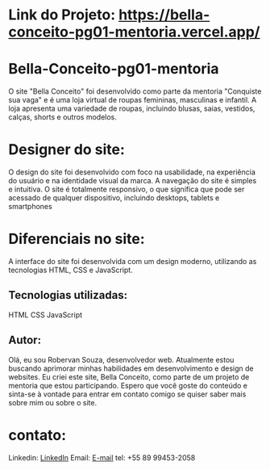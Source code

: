 # Link do Projeto: https://bella-conceito-pg01-mentoria.vercel.app/

# Bella-Conceito-pg01-mentoria
O site "Bella Conceito" foi desenvolvido como parte da mentoria "Conquiste sua vaga" e é uma loja virtual de roupas femininas, masculinas e infantil. A loja apresenta uma variedade de roupas, incluindo blusas, saias, vestidos, calças, shorts e outros modelos.

# Designer do site: 
O design do site foi desenvolvido com foco na usabilidade, na experiência do usuário e na identidade visual da marca. A navegação do site é simples e intuitiva.
O site é totalmente responsivo, o que significa que pode ser acessado de qualquer dispositivo, incluindo desktops, tablets e smartphones

# Diferenciais no site: 
A interface do site foi desenvolvida com um design moderno, utilizando as tecnologias HTML, CSS e JavaScript.

## Tecnologias utilizadas:
HTML
CSS
JavaScript

## Autor:
Olá, eu sou Robervan Souza, desenvolvedor web. Atualmente estou buscando aprimorar minhas habilidades em desenvolvimento e design de websites. Eu criei este site, Bella Conceito, como parte de um projeto de mentoria que estou participando. Espero que você goste do conteúdo e sinta-se à vontade para entrar em contato comigo se quiser saber mais sobre mim ou sobre o site.

# contato:
Linkedin: [LinkedIn](https://www.linkedin.com/in/robervan-souza/)
Email: [E-mail](mailto:rob.robervan@hotmail.com)
tel:  +55 89 99453-2058
